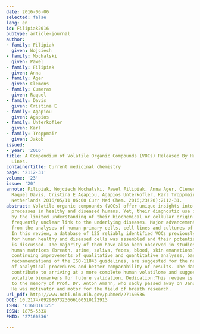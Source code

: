 ```yaml
---
date: 2016-06-06
selected: false
lang: en
id: Filipiak2016
pubtype: article-journal
author:
- family: Filipiak
  given: Wojciech
- family: Mochalski
  given: Pawel
- family: Filipiak
  given: Anna
- family: Ager
  given: Clemens
- family: Cumeras
  given: Raquel
- family: Davis
  given: Cristina E
- family: Agapiou
  given: Agapios
- family: Unterkofler
  given: Karl
- family: Troppmair
  given: Jakob
issued:
- year: '2016'
title: A Compendium of Volatile Organic Compounds (VOCs) Released By Human Cell
  Lines.
containertitle: Current medicinal chemistry
page: '2112-31'
volume: '23'
issue: '20'
annote: Filipiak, Wojciech Mochalski, Pawel Filipiak, Anna Ager, Clemens Cumeras,
  Raquel Davis, Cristina E Agapiou, Agapios Unterkofler, Karl Troppmair, Jakob eng
  Netherlands 2016/05/11 06:00 Curr Med Chem. 2016;23(20):2112-31.
abstract: Volatile organic compounds (VOCs) offer unique insights into ongoing biochemical
  processes in healthy and diseased humans. Yet, their diagnostic use is hampered
  by the limited understanding of their biochemical or cellular origin and their
  frequently unclear link to the underlying diseases. Major advancements are expected
  from the analyses of human primary cells, cell lines and cultures of microorganisms.
  In this review, a database of 125 reliably identified VOCs previously reported
  for human healthy and diseased cells was assembled and their potential origin
  is discussed. The majority of them have also been observed in studies with other
  human matrices (breath, urine, saliva, feces, blood, skin emanations). Moreover,
  continuing improvements of qualitative and quantitative analyses, based on the
  recommendations of the ISO-11843 guidelines, are suggested for the necessary standardization
  of analytical procedures and better comparability of results. The data provided
  contribute to arriving at a more complete human volatilome and suggest potential
  volatile biomarkers for future validation. Dedication:This review is dedicated
  to the memory of Prof. Dr. Anton Amann, who sadly passed away on January 6, 2015.
  He was motivator and motor for the field of breath research.
url_pdf: http://www.ncbi.nlm.nih.gov/pubmed/27160536
DOI: 10.2174/0929867323666160510122913
ISBN: '6160316125'
ISSN: 1875-533X
PMID: '27160536'

---
```

